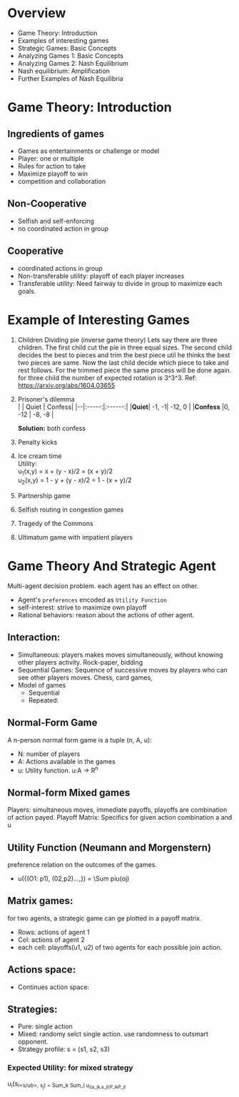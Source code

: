 # Overview
- Game Theory: Introduction 
- Examples of interesting games 
- Strategic Games: Basic Concepts 
- Analyzing Games 1: Basic Concepts
- Analyzing Games 2: Nash Equilibrium 
- Nash equilibrium: Amplification 
- Further Examples of Nash Equilibria 

# Game Theory: Introduction 
## Ingredients of games 
- Games as entertainments or challenge or model 
- Player: one or multiple 
- Rules for action to take 
- Maximize playoff to win 
- competition and collaboration 
## Non-Cooperative 
- Selfish and self-enforcing 
- no coordinated action in group  
## Cooperative 
- coordinated actions in group 
- Non-transferable utility: playoff of each player increases 
- Transferable utility: Need fairway to divide in group to maximize each goals. 

# Example of Interesting Games 
1. Children Dividing pie  (inverse game theory)
    Lets say there are three children. The first child cut the pie in three equal sizes. The second child decides the best to pieces and trim the best piece util he thinks the best two pieces are same. Now the last child decide which piece to take and rest follows. For the trimmed piece the same process will be done again. for three child the number of expected rotation is 3^3^3. Ref: https://arxiv.org/abs/1604.03655   
2. Prisoner's dilemma  
    |  | Quiet | Confess|
    |--|:-----:|:------:|
    |**Quiet**| -1, -1| -12, 0 | 
    |**Confess** |0, -12 | -8, -8 |   

    **Solution:** both confess   

3. Penalty kicks   

4. Ice cream time   
Utility:  
u<sub>1</sub>(x,y) = x + (y - x)/2 = (x + y)/2  
u<sub>2</sub>(x,y) = 1 - y + (y - x)/2 = 1 - (x + y)/2 

5. Partnership game
6. Selfish routing in congestion games 
7. Tragedy of the Commons 
8. Ultimatum game with impatient players 

# Game Theory And Strategic Agent 
Multi-agent decision problem. each agent has an effect on other. 
- Agent's `preferences` encoded as `Utility Function`
- self-interest: strive to maximize own playoff
- Rational behaviors: reason about the actions of other agent. 

## Interaction:
- Simultaneous: players makes moves simultaneously, without knowing other players activity. Rock-paper, bidding 
- Sequential Games: Sequence of successive moves by players who can see other players moves. Chess, card games, 
- Model of games 
    - Sequential 
    - Repeated: 
## Normal-Form Game 
A n-person normal form game is a tuple (n, A, u):  
- N: number of players 
- A: Actions available in the games 
- u: Utility function. u:A -> R<sup>n</sup>
## Normal-form Mixed games 
Players: simultaneous moves, immediate payoffs, playoffs are combination of action payed. 
Playoff Matrix: Specifics for given action combination a and u 
## Utility Function (Neumann and Morgenstern)
preference relation on the outcomes of the games.
- u({(O1: p1), (02,p2)...,}) = \Sum piu(oj)

## Matrix games: 
for two agents, a strategic game can ge plotted in a payoff matrix.
- Rows: actions of agent 1 
- Col: actions of agent 2 
- each cell: playoffs(u1, u2) of two agents for each possible join action.

## Actions space: 
- Continues action space:

## Strategies: 
- Pure: single action 
- Mixed: randomy selct single action. use randomness to outsmart opponent. 
- Strategy profile: s = (s1, s2, s3) 

### Expected Utility: for mixed strategy 
u<sub>i</sub>(s<sub>i<s/ub>, s<sub>j</sub>) = Sum_k Sum_l u<sub>i(a_jk,a_jl)P_ikP_jl 

 
